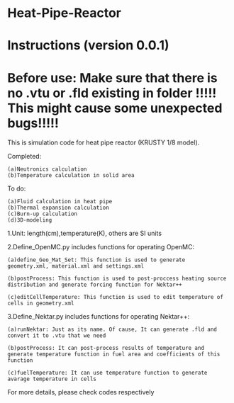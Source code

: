 # Heat-Pipe-Reactor
# Instructions (version 0.0.1)
# Before use: Make sure that there is no .vtu or .fld existing in folder !!!!! This might cause some unexpected bugs!!!!!

This is simulation code for heat pipe reactor (KRUSTY 1/8 model).

Completed:

    (a)Neutronics calculation 
    (b)Temperature calculation in solid area

To do:

    (a)Fluid calculation in heat pipe
    (b)Thermal expansion calculation
    (c)Burn-up calculation
    (d)3D-modeling


1.Unit: length(cm),temperature(K), others are SI units

2.Define_OpenMC.py includes functions for operating OpenMC:

    (a)define_Geo_Mat_Set: This function is used to generate  geometry.xml, material.xml and settings.xml
    
    (b)postProcess: This function is used to post-proccess heating source distribution and generate forcing function for Nektar++
    
    (c)editCellTemperature: This function is used to edit temperature of cells in geometry.xml

3.Define_Nektar.py includes functions for operating Nektar++:

    (a)runNektar: Just as its name. Of cause, It can generate .fld and convert it to .vtu that we need
    
    (b)postProcess: It can post-process results of temperature and generate temperature function in fuel area and coefficients of this function
    
    (c)fuelTemperature: It can use temperature function to generate avarage temperature in cells

For more details, please check codes respectively
